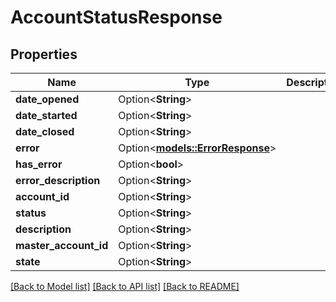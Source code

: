 # AccountStatusResponse

## Properties

Name | Type | Description | Notes
------------ | ------------- | ------------- | -------------
**date_opened** | Option<**String**> |  | [optional]
**date_started** | Option<**String**> |  | [optional]
**date_closed** | Option<**String**> |  | [optional]
**error** | Option<[**models::ErrorResponse**](ErrorResponse.md)> |  | [optional]
**has_error** | Option<**bool**> |  | [optional]
**error_description** | Option<**String**> |  | [optional]
**account_id** | Option<**String**> |  | [optional]
**status** | Option<**String**> |  | [optional]
**description** | Option<**String**> |  | [optional]
**master_account_id** | Option<**String**> |  | [optional]
**state** | Option<**String**> |  | [optional]

[[Back to Model list]](../README.md#documentation-for-models) [[Back to API list]](../README.md#documentation-for-api-endpoints) [[Back to README]](../README.md)


